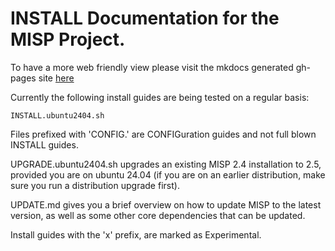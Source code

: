 # INSTALL Documentation for the MISP Project.

To have a more web friendly view please visit the mkdocs generated gh-pages site [here](https://misp.github.io/MISP/)

Currently the following install guides are being tested on a regular basis:
```
INSTALL.ubuntu2404.sh
```

Files prefixed with 'CONFIG.' are CONFIGuration guides and not full blown INSTALL guides.

UPGRADE.ubuntu2404.sh upgrades an existing MISP 2.4 installation to 2.5, provided you are on ubuntu 24.04 (if you are on an earlier distribution, make sure you run a distribution upgrade first).

UPDATE.md gives you a brief overview on how to update MISP to the latest version, as well as some other core dependencies that can be updated.

Install guides with the 'x' prefix, are marked as Experimental.
